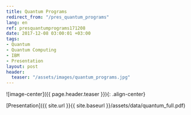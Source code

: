 ```yaml
---
title: Quantum Programs
redirect_from: "/pres_quantum_programs"
lang: en
ref: presquantumprograms171208
date: 2017-12-08 03:00:01 +03:00
tags:
- Quantum
- Quantum Computing
- IBM
- Presentation
layout: post
header:
  teaser: "/assets/images/quantum_programs.jpg"
---
```


![image-center]({{ page.header.teaser }}){: .align-center}

[Presentation]({{ site.url }}{{ site.baseurl }}/assets/data/quantum_full.pdf)
